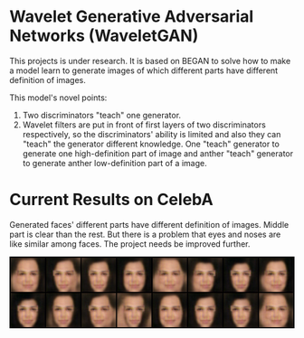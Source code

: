 # Wavelet Generative Adversarial Networks (WaveletGAN)
  This projects is under research. It is based on BEGAN to solve how to make a model learn to generate images of which different parts have different definition of images.

  This model's novel points: 
  1. Two discriminators "teach" one generator. 
  2. Wavelet filters are put in front of first layers of two discriminators respectively, so the discriminators' ability is limited and also they can "teach" the generator different knowledge. One "teach" generator to generate one high-definition part of image and anther "teach" generator to generate anther low-definition part of a image. 
  
# Current Results on CelebA

Generated faces' different parts have different definition of images. Middle part is clear than the rest. But there is a problem that eyes and noses are like similar among faces. The project needs be improved further.

![1](https://github.com/GuangyuanHao/WaveletGAN/raw/master/results/samples.png)
